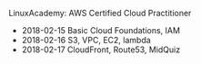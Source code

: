 LinuxAcademy: AWS Certified Cloud Practitioner

- 2018-02-15 Basic Cloud Foundations, IAM
- 2018-02-16 S3, VPC, EC2, lambda
- 2018-02-17 CloudFront, Route53, MidQuiz
